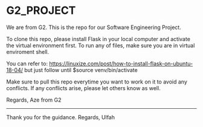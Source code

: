# G2_PROJECT
We are from G2. This is the repo for our Software Engineering Project. 

To clone this repo, please install Flask in your local computer and activate the virtual environment first. To run any of files, make sure you are in virtual enviroment shell. 

You can refer to: https://linuxize.com/post/how-to-install-flask-on-ubuntu-18-04/ but just follow until $source venv/bin/activate

Make sure to pull this repo everytime you want to work on it to avoid any conflicts. If any conflicts arise, please let others know as well. 

Regards,
Aze from G2

-----------

Thank you for the guidance.
Regards,
Ulfah


